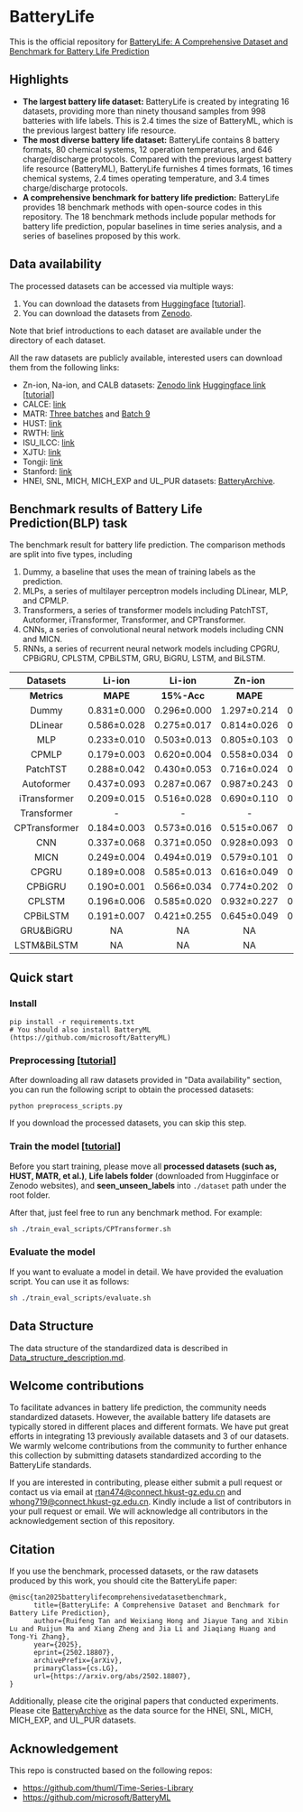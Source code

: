 # BatteryLife
This is the official repository for [BatteryLife: A Comprehensive Dataset and Benchmark for Battery Life Prediction](https://arxiv.org/abs/2502.18807)

## Highlights

- **The largest battery life dataset:** BatteryLife is created by integrating 16 datasets, providing more than ninety thousand samples from 998 batteries with life labels. This is 2.4 times the size of BatteryML, which is the previous largest battery life resource.
- **The most diverse battery life dataset:** BatteryLife contains 8 battery formats, 80 chemical systems, 12 operation temperatures, and 646 charge/discharge protocols. Compared with the previous largest battery life resource (BatteryML), BatteryLife furnishes 4 times formats, 16 times chemical systems, 2.4 times operating temperature, and 3.4 times charge/discharge protocols.
- **A comprehensive benchmark for battery life prediction:** BatteryLife provides 18 benchmark methods with open-source codes in this repository. The 18 benchmark methods include popular methods for battery life prediction, popular baselines in time series analysis, and a series of baselines proposed by this work.

## Data availability

The processed datasets can be accessed via multiple ways:
1. You can download the datasets from [Huggingface](https://huggingface.co/datasets/Hongwxx/BatteryLife_processed/tree/main) [[tutorial]](./assets/Data_download.md).
2. You can download the datasets from [Zenodo](https://zenodo.org/records/14969822).
   

Note that brief introductions to each dataset are available under the directory of each dataset.

All the raw datasets are publicly available, interested users can download them from the following links:
- Zn-ion, Na-ion, and CALB datasets: [Zenodo link](https://zenodo.org/records/15013636) [Huggingface link](https://huggingface.co/datasets/Hongwxx/BatteryLife_Raw/tree/main) [[tutorial]](./assets/Data_download.md#how-to-download-the-raw-data-from-huggingface)
- CALCE: [link](https://calce.umd.edu/battery-data)
- MATR: [Three batches](https://data.matr.io/1/projects/5c48dd2bc625d700019f3204) and [Batch 9](https://data.matr.io/1/projects/5d80e633f405260001c0b60a/batches/5dcef1fe110002c7215b2c94)
- HUST: [link](https://data.mendeley.com/datasets/nsc7hnsg4s/2)
- RWTH: [link](https://publications.rwth-aachen.de/record/818642/files/Rawdata.zip)
- ISU\_ILCC: [link](https://iastate.figshare.com/articles/dataset/_b_ISU-ILCC_Battery_Aging_Dataset_b_/22582234)
- XJTU: [link](https://zenodo.org/records/10963339)
- Tongji: [link](https://zenodo.org/records/6405084)
- Stanford: [link](https://data.matr.io/8/)
- HNEI, SNL, MICH, MICH_EXP and UL_PUR datasets: [BatteryArchive](https://www.batteryarchive.org/index.html).

## Benchmark results of Battery Life Prediction(BLP) task

The benchmark result for battery life prediction. The comparison methods are split into five types, including

1. Dummy, a baseline that uses the mean of training labels as the prediction.
2. MLPs, a series of multilayer perceptron models including DLinear, MLP, and CPMLP.
3. Transformers, a series of transformer models including PatchTST, Autoformer, iTransformer, Transformer, and CPTransformer.
4. CNNs, a series of convolutional neural network models including CNN and MICN.
5. RNNs, a series of recurrent neural network models including CPGRU, CPBiGRU, CPLSTM, CPBiLSTM, GRU, BiGRU, LSTM, and BiLSTM.

|   Datasets    |    Li-ion     |   Li-ion    |   Zn-ion    |   Zn-ion    |   Na-ion    |   Na-ion    |    CALB     |    CALB     |
| :-----------: | :-----------: | :---------: | :---------: | :---------: | :---------: | :---------: | :---------: | :---------: |
|  **Metrics**  |   **MAPE**    | **15%-Acc** |  **MAPE**   | **15%-Acc** |  **MAPE**   | **15%-Acc** |  **MAPE**   | **15%-Acc** |
|     Dummy     |  0.831±0.000  | 0.296±0.000 | 1.297±0.214 | 0.083±0.047 | 0.404±0.029 | 0.067±0.094 | 1.811±0.550 | 0.267±0.094 |
|    DLinear    |  0.586±0.028  | 0.275±0.017 | 0.814±0.026 | 0.124±0.020 | 0.319±0.031 | 0.329±0.042 | 0.164±0.049 | 0.601±0.114 |
|      MLP      |  0.233±0.010  | 0.503±0.013 | 0.805±0.103 | 0.079±0.055 | 0.281±0.067 | 0.364±0.098 | 0.149±0.014 | 0.641±0.115 |
|     CPMLP     |  0.179±0.003  | 0.620±0.004 | 0.558±0.034 | 0.297±0.084 | 0.274±0.026 | 0.337±0.038 | 0.140±0.009 | 0.704±0.053 |
|   PatchTST    |  0.288±0.042  | 0.430±0.053 | 0.716±0.024 | 0.133±0.001 | 0.396±0.094 | 0.258±0.070 | 0.347±0.045 | 0.511±0.139 |
|  Autoformer   |  0.437±0.093  | 0.287±0.067 | 0.987±0.243 | 0.106±0.039 | 0.372±0.047 | 0.177±0.128 | 0.761±0.061 | 0.329±0.121 |
| iTransformer  | 0.209±0.015   | 0.516±0.028 | 0.690±0.110 | 0.188±0.037 | 0.321±0.087 | 0.249±0.178 | 0.164±0.020 | 0.649±0.044 |
|  Transformer  |       -       |      -      |      -      |      -      |      -      |      -      |      -      |      -      |
| CPTransformer |  0.184±0.003  | 0.573±0.016 | 0.515±0.067 | 0.202±0.084 | 0.255±0.036 | 0.406±0.084 | 0.149±0.005 | 0.672±0.107 |
|      CNN      |  0.337±0.068  | 0.371±0.050 | 0.928±0.093 | 0.115±0.029 | 0.307±0.047 | 0.273±0.027 | 0.278±0.011 | 0.582±0.032 |
|     MICN      |  0.249±0.004  | 0.494±0.019 | 0.579±0.101 | 0.227±0.127 | 0.305±0.040 | 0.335±0.065 | 0.233±0.050 | 0.471±0.257 |
|     CPGRU     |  0.189±0.008  | 0.585±0.013 | 0.616±0.049 | 0.289±0.076 | 0.298±0.063 | 0.203±0.160 | 0.141±0.012 | 0.681±0.178 |
|    CPBiGRU    |  0.190±0.001  | 0.566±0.034 | 0.774±0.202 | 0.193±0.156 | 0.282±0.055 | 0.395±0.008 | 0.160±0.015 | 0.686±0.063 |
|    CPLSTM     |  0.196±0.006  | 0.585±0.020 | 0.932±0.227 | 0.085±0.028 | 0.272±0.051 | 0.386±0.009 | 0.156±0.073 | 0.613±0.153 |
|   CPBiLSTM    |  0.191±0.007  | 0.421±0.255 | 0.645±0.049 | 0.150±0.104 | 0.299±0.043 | 0.399±0.001 | 0.173±0.075 | 0.663±0.247 |
|   GRU&BiGRU   |      NA       |     NA      |     NA      |     NA      |     NA      |     NA      |     NA      |     NA      |
|  LSTM&BiLSTM  |      NA       |     NA      |     NA      |     NA      |     NA      |     NA      |     NA      |     NA      |

## Quick start

### Install

```
pip install -r requirements.txt
# You should also install BatteryML (https://github.com/microsoft/BatteryML)
```

### Preprocessing [[tutorial](./assets/Preprocess.md)]

After downloading all raw datasets provided in "Data availability" section, you can run the following script to obtain the processed datasets:

```
python preprocess_scripts.py
```
If you download the processed datasets, you can skip this step.

### Train the model [[tutorial](./assets/Model_training.md)]

Before you start training, please move all **processed datasets (such as, HUST, MATR, et al.)**, **Life labels folder** (downloaded from Hugginface or Zenodo websites), and **seen_unseen_labels** into `./dataset` path under the root folder.

After that, just feel free to run any benchmark method. For example:

```sh
sh ./train_eval_scripts/CPTransformer.sh
```

### Evaluate the model

If you want to evaluate a model in detail. We have provided the evaluation script. You can use it as follows:

```sh
sh ./train_eval_scripts/evaluate.sh
```

## Data Structure

The data structure of the standardized data is described in [Data_structure_description.md](./assets/Data_structure_description.md).

## Welcome contributions

To facilitate advances in battery life prediction, the community needs standardized datasets. However, the available battery life datasets are typically stored in different places and different formats. We have put great efforts in integrating 13 previously available datasets and 3 of our datasets. We warmly welcome contributions from the community to further enhance this collection by submitting datasets standardized according to the BatteryLife standards. 

If you are interested in contributing, please either submit a pull request or contact us via email at rtan474@connect.hkust-gz.edu.cn and whong719@connect.hkust-gz.edu.cn. Kindly include a list of contributors in your pull request or email. We will acknowledge all contributors in the acknowledgement section of this repository.

## Citation
If you use the benchmark, processed datasets, or the raw datasets produced by this work, you should cite the BatteryLife paper:

```
@misc{tan2025batterylifecomprehensivedatasetbenchmark,
      title={BatteryLife: A Comprehensive Dataset and Benchmark for Battery Life Prediction}, 
      author={Ruifeng Tan and Weixiang Hong and Jiayue Tang and Xibin Lu and Ruijun Ma and Xiang Zheng and Jia Li and Jiaqiang Huang and Tong-Yi Zhang},
      year={2025},
      eprint={2502.18807},
      archivePrefix={arXiv},
      primaryClass={cs.LG},
      url={https://arxiv.org/abs/2502.18807}, 
}
```

Additionally, please cite the original papers that conducted experiments. Please cite [BatteryArchive](https://www.batteryarchive.org/index.html) as the data source for the HNEI, SNL, MICH, MICH_EXP, and UL_PUR datasets.

## Acknowledgement
This repo is constructed based on the following repos:
- https://github.com/thuml/Time-Series-Library
- https://github.com/microsoft/BatteryML

